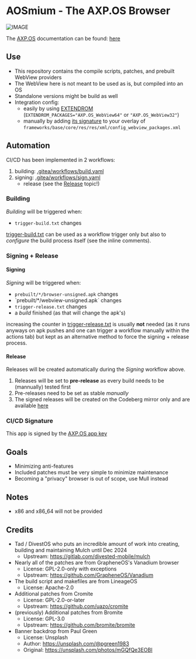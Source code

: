 # AOSmium - The AXP.OS Browser

![IMAGE](https://axpos.org/img/AOSmium_web.png)

The [AXP.OS](https://axpos.org/) documentation can be found: [here](https://axpos.org/docs/knowledge/browser/)

## Use

- This repository contains the compile scripts, patches, and prebuilt WebView providers
- The WebView here is not meant to be used as is, but compiled into an OS
- Standalone versions might be build as well
- Integration config:
    - easily by using [EXTENDROM](https://github.com/sfX-android/android_vendor_extendrom) (`EXTENDROM_PACKAGES="AXP.OS_WebView64"` or `"AXP.OS_WebView32"`)
    - manually by adding [its signature](https://github.com/sfX-android/android_vendor_extendrom/blob/main/extra/webview_aosmium.sig.xml) to your overlay of `frameworks/base/core/res/res/xml/config_webview_packages.xml`

## Automation

CI/CD has been implemented in 2 workflows:
1. building: [.gitea/workflows/build.yaml](.gitea/workflows/build.yaml)
1. signing: [.gitea/workflows/sign.yaml](.gitea/workflows/sign.yaml)
   - release (see the [Release](README.md#release) topic!)

### Building

_Building_ will be triggered when:
- `trigger-build.txt` changes

[trigger-build.txt](trigger-build.txt) can be used as a workflow trigger only but also to _configure_ the build process itself (see the inline comments).

### Signing + Release

#### Signing

_Signing_ will be triggered when:
- `prebuilt/*/browser-unsigned.apk` changes
- ˋprebuilt/*/webview-unsigned.apkˋ changes
- `trigger-release.txt` changes
- a _build_ finished (as that will change the apk's)

increasing the counter in [trigger-release.txt](trigger-release.txt) is usually **not** needed (as it runs anyways on apk pushes and one can trigger a workflow manually within the actions tab) but kept as an alternative method to force the signing + release process.

#### Release

Releases will be created automatically during the _Signing_ workflow above.

1. Releases will be set to **pre-release** as every build needs to be (mannually) tested first
1. Pre-releases need to be set as stable _manually_
1. The signed releases will be created on the Codeberg mirror only and are available [here](https://codeberg.org/AXP-OS_releases/app_aosmium/releases)

### CI/CD Signature

This app is signed by the [AXP.OS app key](https://axpos.org/docs/knowledge/signatures/#axpos-app-signature)

## Goals

- Minimizing anti-features
- Included patches must be very simple to minimize maintenance
- Becoming a "privacy" browser is out of scope, use Mull instead

## Notes

- x86 and x86_64 will not be provided

## Credits

- Tad / DivestOS who puts an incredible amount of work into creating, building and maintaining Mulch until Dec 2024
    - Upstream: https://gitlab.com/divested-mobile/mulch
- Nearly all of the patches are from GrapheneOS's Vanadium browser
    - License: GPL-2.0-only with exceptions
    - Upstream: https://github.com/GrapheneOS/Vanadium
- The build script and makefiles are from LineageOS
    - License: Apache-2.0
- Additional patches from Cromite
    - License: GPL-2.0-or-later
    - Upstream: https://github.com/uazo/cromite
- (previously) Additional patches from Bromite
    - License: GPL-3.0
    - Upstream: https://github.com/bromite/bromite
- Banner backdrop from Paul Green
    - License: Unsplash
    - Author: https://unsplash.com/@pgreen1983
    - Original: https://unsplash.com/photos/mGQfQe3EOBI
